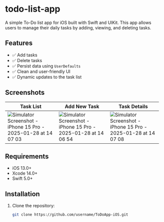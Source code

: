 # todo-list-app

A simple To-Do list app for iOS built with Swift and UIKit. This app allows users to manage their daily tasks by adding, viewing, and deleting tasks.

## Features
- ✅ Add tasks
- ✅ Delete tasks
- ✅ Persist data using `UserDefaults`
- ✅ Clean and user-friendly UI
- ✅ Dynamic updates to the task list

## Screenshots
| Task List           | Add New Task        | Task Details        |
|---------------------|---------------------|---------------------|
| ![Simulator Screenshot - iPhone 15 Pro - 2025-01-28 at 14 07 03](https://github.com/user-attachments/assets/fa235ff6-9806-49bd-8e05-93a5ce62f7e5) | ![Simulator Screenshot - iPhone 15 Pro - 2025-01-28 at 14 06 54](https://github.com/user-attachments/assets/b4807a7b-2351-4cb2-86ed-575f3ea7a697) | ![Simulator Screenshot - iPhone 15 Pro - 2025-01-28 at 14 07 08](https://github.com/user-attachments/assets/fcbbb6e2-673d-43dc-99ae-fe356d95a2a0) |

## Requirements
- iOS 13.0+
- Xcode 14.0+
- Swift 5.0+

## Installation
1. Clone the repository:
   ```bash
   git clone https://github.com/username/ToDoApp-iOS.git

